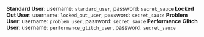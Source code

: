 **Standard User**: username: `standard_user`, password: `secret_sauce`
**Locked Out User**: username: `locked_out_user`, password: `secret_sauce`
**Problem User**: username: `problem_user`, password: `secret_sauce`
**Performance Glitch User**: username: `performance_glitch_user`, password: `secret_sauce`
